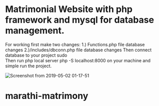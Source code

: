 # Matrimonial Website with php framework and mysql for database management.
For working first make two changes:
1.) Functions.php file database changes
2.)/includes/dbconn.php file  database changes
Then connect database to your project sudo  
Then run php local server php -S localhost:8000 on your machine and simple run the project.

![Screenshot from 2019-05-02 01-17-51](https://user-images.githubusercontent.com/35294706/57022526-0abdc000-6c4d-11e9-90b8-e7fcdcb2a12f.png)
# marathi-matrimony
